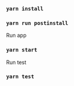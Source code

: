 ### `yarn install`

### `yarn run postinstall`

Run app

### `yarn start`

Run test

### `yarn test`

